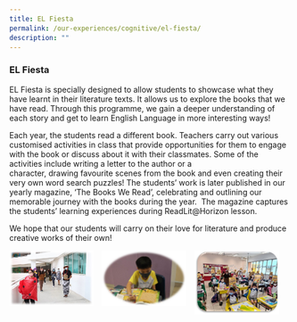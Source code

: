 ```yaml
---
title: EL Fiesta
permalink: /our-experiences/cognitive/el-fiesta/
description: ""
---
```




### **EL Fiesta**
EL Fiesta is specially designed to allow students to showcase what they have learnt in their literature texts. It allows us to explore the books that we have read. Through this programme, we gain a deeper understanding of each story and get to learn English Language in more interesting ways!

Each year, the students read a different book. Teachers carry out various customised activities in class that provide opportunities for them to engage with the book or discuss about it with their classmates. Some of the activities include writing a letter to the author or a character, drawing favourite scenes from the book and even creating their very own word search puzzles! The students’ work is later published in our yearly magazine, ‘The Books We Read’, celebrating and outlining our memorable journey with the books during the year.  The magazine captures the students’ learning experiences during ReadLit@Horizon lesson.

We hope that our students will carry on their love for literature and produce creative works of their own!

<img src="/images/elfiesta1.jpg" style="width:30%;margin-right:15px;" align = "left">
<img src="/images/elfiesta2.jpg" style="width:30%;margin-right:15px;" align = "left">
<img src="/images/elfiesta3.jpg" style="width:30%;margin-right:15px;" align = "left">

<br clear="left">